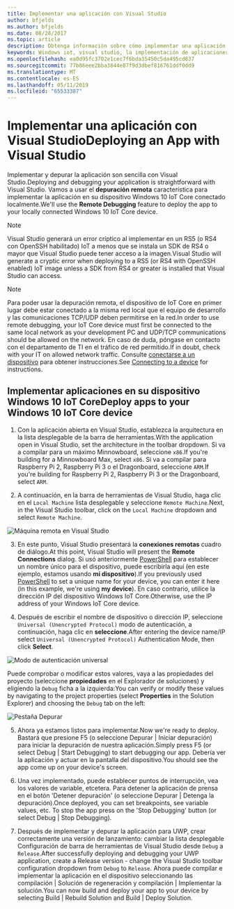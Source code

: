 ```yaml
---
title: Implementar una aplicación con Visual Studio
author: bfjelds
ms.author: bfjelds
ms.date: 08/28/2017
ms.topic: article
description: Obtenga información sobre cómo implementar una aplicación mediante la característica de depuración remota de Visual Studio.
keywords: Windows iot, visual studio, la implementación de aplicaciones, la depuración remota
ms.openlocfilehash: ea0d95fc3702e1cec7f6bda35450c5da495cd837
ms.sourcegitcommit: 77b86eee2bba3844e87f9d3dbef816761ddf0dd9
ms.translationtype: MT
ms.contentlocale: es-ES
ms.lasthandoff: 05/11/2019
ms.locfileid: "65533387"
---
```

# <a name="deploying-an-app-with-visual-studio"></a><span data-ttu-id="e8de9-104">Implementar una aplicación con Visual Studio</span><span class="sxs-lookup"><span data-stu-id="e8de9-104">Deploying an App with Visual Studio</span></span>

<span data-ttu-id="e8de9-105">Implementar y depurar la aplicación son sencilla con Visual Studio.</span><span class="sxs-lookup"><span data-stu-id="e8de9-105">Deploying and debugging your application is straightforward with Visual Studio.</span></span> <span data-ttu-id="e8de9-106">Vamos a usar el **depuración remota** característica para implementar la aplicación en su dispositivo Windows 10 IoT Core conectado localmente.</span><span class="sxs-lookup"><span data-stu-id="e8de9-106">We'll use the **Remote Debugging** feature to deploy the app to your locally connected Windows 10 IoT Core device.</span></span> 

> [!NOTE]
> <span data-ttu-id="e8de9-107">Visual Studio generará un error críptico al implementar en un RS5 (o RS4 con OpenSSH habilitado) IoT a menos que se instala un SDK de RS4 o mayor que Visual Studio puede tener acceso a la imagen.</span><span class="sxs-lookup"><span data-stu-id="e8de9-107">Visual Studio will generate a cryptic error when deploying to a RS5 (or RS4 with OpenSSH enabled) IoT image unless a SDK from RS4 or greater is installed that Visual Studio can access.</span></span>

> [!NOTE]
> <span data-ttu-id="e8de9-108">Para poder usar la depuración remota, el dispositivo de IoT Core en primer lugar debe estar conectado a la misma red local que el equipo de desarrollo y las comunicaciones TCP/UDP deben permitirse en la red.</span><span class="sxs-lookup"><span data-stu-id="e8de9-108">In order to use remote debugging, your IoT Core device must first be connected to the same local network as your development PC and UDP/TCP communications should be allowed on the network.</span></span> <span data-ttu-id="e8de9-109">En caso de duda, póngase en contacto con el departamento de TI en el tráfico de red permitido.</span><span class="sxs-lookup"><span data-stu-id="e8de9-109">If in doubt, check with your IT on allowed network traffic.</span></span> <span data-ttu-id="e8de9-110">Consulte [conectarse a un dispositivo](../connect-your-device/SetupWiFi.md) para obtener instrucciones.</span><span class="sxs-lookup"><span data-stu-id="e8de9-110">See [Connecting to a device](../connect-your-device/SetupWiFi.md) for instructions.</span></span>

## <a name="deploy-apps-to-your-windows-10-iot-core-device"></a><span data-ttu-id="e8de9-111">Implementar aplicaciones en su dispositivo Windows 10 IoT Core</span><span class="sxs-lookup"><span data-stu-id="e8de9-111">Deploy apps to your Windows 10 IoT Core device</span></span>

1. <span data-ttu-id="e8de9-112">Con la aplicación abierta en Visual Studio, establezca la arquitectura en la lista desplegable de la barra de herramientas.</span><span class="sxs-lookup"><span data-stu-id="e8de9-112">With the application open in Visual Studio, set the architecture in the toolbar dropdown.</span></span> <span data-ttu-id="e8de9-113">Si va a compilar para un máximo Minnowboard, seleccione `x86`.</span><span class="sxs-lookup"><span data-stu-id="e8de9-113">If you're building for a Minnowboard Max, select `x86`.</span></span> <span data-ttu-id="e8de9-114">Si va a compilar para Raspberry Pi 2, Raspberry Pi 3 o el Dragonboard, seleccione `ARM`.</span><span class="sxs-lookup"><span data-stu-id="e8de9-114">If you're building for Raspberry Pi 2, Raspberry Pi 3 or the Dragonboard, select `ARM`.</span></span>

2. <span data-ttu-id="e8de9-115">A continuación, en la barra de herramientas de Visual Studio, haga clic en el `Local Machine` lista desplegable y seleccione `Remote Machine`.</span><span class="sxs-lookup"><span data-stu-id="e8de9-115">Next, in the Visual Studio toolbar, click on the `Local Machine` dropdown and select `Remote Machine`.</span></span>

![Máquina remota en Visual Studio](../media/AppDeployment/remote-vs.png)

3. <span data-ttu-id="e8de9-117">En este punto, Visual Studio presentará la **conexiones remotas** cuadro de diálogo.</span><span class="sxs-lookup"><span data-stu-id="e8de9-117">At this point, Visual Studio will present the **Remote Connections** dialog.</span></span> <span data-ttu-id="e8de9-118">Si usó anteriormente [PowerShell](../connect-your-device/PowerShell.md) para establecer un nombre único para el dispositivo, puede escribirla aquí (en este ejemplo, estamos usando **mi dispositivo**).</span><span class="sxs-lookup"><span data-stu-id="e8de9-118">If you previously used [PowerShell](../connect-your-device/PowerShell.md) to set a unique name for your device, you can enter it here (in this example, we're using **my device**).</span></span> <span data-ttu-id="e8de9-119">En caso contrario, utilice la dirección IP del dispositivo Windows IoT Core.</span><span class="sxs-lookup"><span data-stu-id="e8de9-119">Otherwise, use the IP address of your Windows IoT Core device.</span></span>

4. <span data-ttu-id="e8de9-120">Después de escribir el nombre de dispositivo o dirección IP, seleccione `Universal (Unencrypted Protocol)` modo de autenticación, a continuación, haga clic en **seleccione**.</span><span class="sxs-lookup"><span data-stu-id="e8de9-120">After entering the device name/IP select `Universal (Unencrypted Protocol)` Authentication Mode, then click **Select**.</span></span> 

![Modo de autenticación universal](../media/AppDeployment/remote-connections.png)

<span data-ttu-id="e8de9-122">Puede comprobar o modificar estos valores, vaya a las propiedades del proyecto (seleccione **propiedades** en el Explorador de soluciones) y eligiendo la `Debug` ficha a la izquierda:</span><span class="sxs-lookup"><span data-stu-id="e8de9-122">You can verify or modify these values by navigating to the project properties (select **Properties** in the Solution Explorer) and choosing the `Debug` tab on the left:</span></span>

![Pestaña Depurar](../media/AppDeployment/debug-tab.png)

5. <span data-ttu-id="e8de9-124">Ahora ya estamos listos para implementar.</span><span class="sxs-lookup"><span data-stu-id="e8de9-124">Now we're ready to deploy.</span></span> <span data-ttu-id="e8de9-125">Bastará que presione F5 (o seleccione Depurar | Iniciar depuración) para iniciar la depuración de nuestra aplicación.</span><span class="sxs-lookup"><span data-stu-id="e8de9-125">Simply press F5 (or select Debug | Start Debugging) to start debugging our app.</span></span> <span data-ttu-id="e8de9-126">Debería ver la aplicación y actuar en la pantalla del dispositivo.</span><span class="sxs-lookup"><span data-stu-id="e8de9-126">You should see the app come up on your device's screen.</span></span>

6. <span data-ttu-id="e8de9-127">Una vez implementado, puede establecer puntos de interrupción, vea los valores de variable, etcetera. Para detener la aplicación de prensa en el botón 'Detener depuración' (o seleccione Depurar | Detenga la depuración).</span><span class="sxs-lookup"><span data-stu-id="e8de9-127">Once deployed, you can set breakpoints, see variable values, etc. To stop the app press on the 'Stop Debugging' button (or select Debug | Stop Debugging).</span></span>

7. <span data-ttu-id="e8de9-128">Después de implementar y depurar la aplicación para UWP, crear correctamente una versión de lanzamiento: cambiar la lista desplegable Configuración de barra de herramientas de Visual Studio desde `Debug` a `Release`.</span><span class="sxs-lookup"><span data-stu-id="e8de9-128">After successfully deploying and debugging your UWP application, create a Release version - change the Visual Studio toolbar configuration dropdown from `Debug` to `Release`.</span></span>  <span data-ttu-id="e8de9-129">Ahora puede compilar e implementar la aplicación en el dispositivo seleccionando las compilación | Solución de regeneración y compilación | Implementar la solución.</span><span class="sxs-lookup"><span data-stu-id="e8de9-129">You can now build and deploy your app to your device by selecting Build | Rebuild Solution and Build | Deploy Solution.</span></span>
